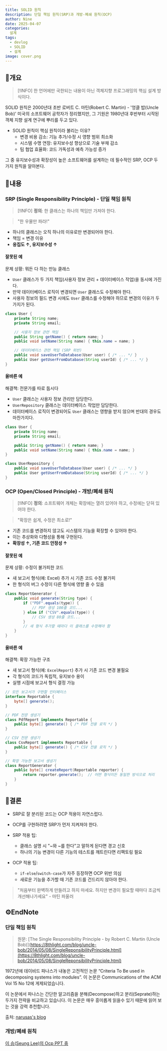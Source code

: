 ```yaml
---
title: SOLID 원칙
description: 단일 책임 원칙(SRP)과 개방-폐쇄 원칙(OCP)
author: Nine
date: 2025-04-07
categories:
  설계
tags:
  - devlog
  - SOLID
  - 설계
image: cover.png
---
```

## 📌개요

>[!INFO]
>한 언어에만 국한되는 내용이 아닌 객체지향 프로그래밍의 핵심 설계 방식이다.

SOLID 원칙은 2000년대 초반 로버트 C. 마틴(Robert C. Martin) - '엉클 밥(Uncle Bob)' 미국의 소프트웨어 공학자가 정리했지만, 그 기원은 1980년대 후반부터 시작된 객체 지향 설계 연구에 뿌리를 두고 있다.

- SOLID 원칙이 핵심 원칙이라 불리는 이유?
	- 변경 비용 감소: 기능 추가/수정 시 영향 범위 최소화
	- 시스템 수명 연장: 유지보수성 향상으로 기술 부채 감소
	- 팀 협업 효율화: 코드 가독성과 예측 가능성 증가

그 중 유지보수성과 확장성이 높은 소프트웨어를 설계하는 데 필수적인 SRP, OCP 두 가지 원칙을 알아본다.

## 📌내용

### SRP (Single Responsibility Principle) - 단일 책임 원칙

>[!INFO]
>**정의**: 한 클래스는 하나의 책임만 가져야 한다.

>"한 우물만 파라!"

- 하나의 클래스는 오직 하나의 이유로만 변경되어야 한다.
- 책임 = 변경 이유
- **응집도 ↑, 유지보수성 ↑**

#### 잘못된 예

문제 상황: 뭐든 다 하는 만능 클래스

- `User` 클래스가 두 가지 책임(사용자 정보 관리 + 데이터베이스 작업)을 동시에 가진다.
- 만약 데이터베이스 로직이 변경되면 `User` 클래스도 수정해야 한다.
- 사용자 정보의 필드 변경 시에도 `User` 클래스를 수정해야 하므로 변경의 이유가 두 가지가 된다.

```java
class User {
	private String name;
	private String email;

	// 사용자 정보 관련 책임
	public String getName() { return name; }
	public void setName(String name) { this.name = name; }

	// 데이터베이스 관련 책임 (SRP 위반)
	public void saveUserToDatabase(User user) { /* ... */ }
	public User getUserFromDatabase(String userId) { /* ... */ }
}
```

#### 올바른 예

해결책: 전문가를 따로 둡시다

- `User` 클래스는 사용자 정보 관리만 담당한다.
- `UserRepository` 클래스는 데이터베이스 작업만 담당한다.
- 데이터베이스 로직이 변경되어도 `User` 클래스는 영향을 받지 않으며 반대의 경우도 마찬가지다.

```java
class User {
	private String name;
	private String email;

	public String getName() { return name; }
	public void setName(String name) { this.name = name; }
}

class UserRepository {
	public void saveUserToDatabase(User user) { /* ... */ }
	public User getUserFromDatabase(String userId) { /* ... */ }
}
```

### OCP (Open/Closed Principle) - 개방/폐쇄 원칙

>[!INFO]
>**정의**: 소프트웨어 개체는 확장에는 열려 있어야 하고, 수정에는 닫혀 있어야 한다.

>"확장은 쉽게, 수정은 최소로!"

- 기존 코드를 변경하지 않고도 시스템의 기능을 확장할 수 있어야 한다.
- 이는 추상화와 다형성을 통해 구현된다.
- **확장성 ↑, 기존 코드 안정성 ↑**

#### 잘못된 예

문제 상황: 수정이 불가피한 코드

- 새 보고서 형식(예: Excel) 추가 시 기존 코드 수정 불가피
- 한 형식의 버그 수정이 다른 형식에 영향 줄 수 있음

```java
class ReportGenerator {
    public void generate(String type) {
        if ("PDF".equals(type)) {
            // PDF 생성 100줄 코드...
        } else if ("CSV".equals(type)) {
            // CSV 생성 80줄 코드...
        }
        // 새 형식 추가할 때마다 이 클래스를 수정해야 함
    }
}
```

#### 올바른 예

해결책: 확장 가능한 구조

- 새 보고서 형식(예: `ExcelReport`) 추가 시 기존 코드 변경 불필요
- 각 형식의 코드가 독립적, 유지보수 용이
- 실행 시점에 보고서 형식 결정 가능

```java
// 모든 보고서가 구현할 인터페이스
interface Reportable {
    byte[] generate();
}

// PDF 전문 생성기
class PdfReport implements Reportable {
    public byte[] generate() { /* PDF 전용 로직 */ }
}

// CSV 전문 생성기
class CsvReport implements Reportable {
    public byte[] generate() { /* CSV 전용 로직 */ }
}

// 확장 가능한 보고서 생성기
class ReportGenerator {
    public byte[] createReport(Reportable reporter) {
        return reporter.generate();  // 어떤 형식이든 동일한 방식으로 처리
    }
}
```

## 🎯결론

- SRP로 잘 분리된 코드는 OCP 적용이 자연스럽다.
- OCP를 구현하려면 SRP가 먼저 지켜져야 한다.

- SRP 적용 팁:
	- 클래스 설명 시 "~와 ~를 한다"고 말하게 된다면 경고 신호
	- 하나의 기능 변경이 다른 기능의 테스트를 깨트린다면 리팩토링 필요
- OCP 적용 팁:
	- `if-else`/`switch-case`가 자주 등장하면 OCP 위반 의심
	- 새로운 기능을 추가할 때 기존 코드를 건드리지 않아야 한다.

>"처음부터 완벽하게 만들려고 하지 마세요. 하지만 변경이 필요할 때마다 조금씩 개선해나가세요" - 마틴 파울러

## ⚙️EndNote

### 단일 책임 원칙

>원문: [The Single Responsibility Principle - by Robert C. Martin (Uncle Bob)](https://8thlight.com/blog/uncle-bob/2014/05/08/SingleReponsibilityPrinciple.html](https://8thlight.com/blog/uncle-bob/2014/05/08/SingleReponsibilityPrinciple.html)

1972년에 데이비드 파나스가 내놓은 고전적인 논문 “Criteria To Be used in decomposing systems into modules”. 이 논문은 Communications of the ACM Vol 15 No 12에 게제되었습니다.

이 논문에서 파나스는 간단한 알고리즘을 분해(Decompose)하고 분리(Seprate)하는 두가지 전략을 비교하고 있습니다. 이 논문은 매우 흥미롭게 읽을수 있기 때문에 읽어 보는 것을 강력 추천합니다.

출처: [narusas's blog](https://narusas.github.io/2017/08/04/Singple-Responsibility-Principle-translate-ko.html)

### 개방/폐쇄 원칙

[이 승(Seung Lee)의 Ocp PPT 중](https://www.slideshare.net/slideshow/ocp-5714964/5714964#8)
